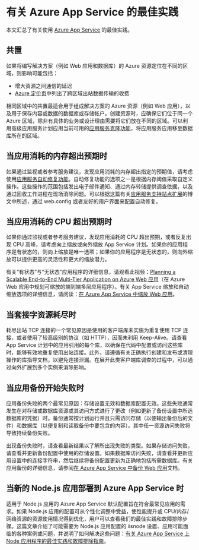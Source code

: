 <properties
	pageTitle="有关 Azure App Service 的最佳实践"
	description="了解有关 Azure App Service 的最佳实践和故障排除步骤。"
	services="app-service"
	documentationCenter=""
	authors="dariagrigoriu"
	manager="wpickett"
	editor="mollybos"/>

<tags
	ms.service="app-service"
	ms.date="06/30/2016"
	wacn.date=""/>
    
# 有关 Azure App Service 的最佳实践

本文汇总了有关使用 [Azure App Service](/documentation/articles/app-service-changes-existing-services/) 的最佳实践。

## <a name="colocation"></a>共置
如果将编写解决方案（例如 Web 应用和数据库）的 Azure 资源定位在不同的区域，则影响可能包括：

*  增大资源之间通信的延迟
*  [Azure 定价页](/pricing/details/data-transfer/)中列出了跨区域出站数据传输的收费

相同区域中的共置最适合用于组成解决方案的 Azure 资源（例如 Web 应用），以及用于保存内容或数据的数据库或存储帐户。创建资源时，应确保它们位于同一个 Azure 区域，除非有具体的业务或设计理由需要将它们放在不同的区域。可以利用高级应用服务计划应用当前可用的[应用服务克隆功能](/documentation/articles/app-service-web-app-cloning-portal/)，将应用服务应用移至数据库所在的区域。

## <a name="memoryresources"></a>当应用消耗的内存超出预期时
如果通过监视或者参考服务建议，发现应用消耗的内存超出指定的预期值，请考虑使用[应用服务自动修复功能](https://azure.microsoft.com/blog/auto-healing-windows-azure-web-sites)。自动修复功能的选项之一是根据内存阈值采取自定义操作。这些操作的范围包括发出电子邮件通知、通过内存转储提供调查依据，以及通过回收工作进程在现场消除问题。可以根据这篇有关[应用服务支持站点扩展](https://azure.microsoft.com/blog/additional-updates-to-support-site-extension-for-azure-app-service-web-apps)的博文中所述，通过 web.config 或者友好的用户界面来配置自动修复。

## <a name="CPUresources"></a>当应用消耗的 CPU 超出预期时
如果你通过监视或者参考服务建议，发现应用消耗的 CPU 超出预期，或者反复出现 CPU 高峰，请考虑向上缩放或向外缩放 App Service 计划。如果你的应用程序是有状态的，则向上缩放是唯一选项；如果你的应用程序是无状态的，则向外缩放可以提供更高的灵活性和更大的缩放潜力。

有关“有状态”与“无状态”应用程序的详细信息，请观看此视频：[Planning a Scalable End-to-End Multi-Tier Application on Azure Web 应用](https://channel9.msdn.com/Events/TechEd/NorthAmerica/2014/DEV-B414#fbid=?hashlink=fbid)（在 Azure Web 应用中规划可缩放的端到端多层应用程序）。有关 App Service 缩放和自动缩放选项的详细信息，请阅读：[在 Azure App Service 中缩放 Web 应用](/documentation/articles/web-sites-scale/)。

## <a name="socketresources"></a>当套接字资源耗尽时
耗尽出站 TCP 连接的一个常见原因是使用的客户端库未实施为重复使用 TCP 连接，或者使用了较高级别的协议（如 HTTP），因而未利用 Keep-Alive。请查看 App Service 计划中的应用引用的每个库，以确保在代码中配置或访问这些库时，能够有效地重复使用出站连接。此外，请遵循有关正确执行创建和发布或清理操作的库指导文档，以避免连接泄漏。在展开此类客户端库调查的过程中，可以通过向外扩展到多个实例来消除影响。

## <a name="appbackup"></a>当应用备份开始失败时
应用备份失败的两个最常见原因：存储设置无效和数据库配置无效。这些失败通常发生在对存储或数据库资源或其访问方式进行了更改（例如更新了备份设置中所选数据库的凭据）时。备份通常按计划运行并且只需访问存储（以便输出备份后的文件）和数据库（以便复制和读取备份中要包含的内容）。其中任一资源访问失败将导致持续备份失败。

出现备份失败时，请查看最新结果以了解所出现失败的类型。如果存储访问失败，请查看并更新备份配置中使用的存储设置。如果数据库访问失败，请查看并更新应用设置中的连接字符串，然后继续将备份配置更新为正确地包括所需数据库。有关应用备份的详细信息，请参阅[在 Azure App Service 中备份 Web 应用](/documentation/articles/web-sites-backup/)文档。

## <a name="nodejs"></a>当新的 Node.js 应用部署到 Azure App Service 时
适用于 Node.js 应用的 Azure App Service 默认配置旨在符合最常见应用的需求。如果 Node.js 应用的配置可从个性化调整中受益，使性能提升或 CPU/内存/网络资源的资源使用情况得到优化，用户可以查看我们的最佳实践和故障排除步骤。这篇文章介绍了可能需要为 Node.js 应用配置的 iisnode 设置、应用可能面临的各种案例或问题，并说明了如何解决这些问题：[有关 Azure App Service 上 Node 应用程序的最佳实践和故障排除指南](/documentation/articles/app-service-web-nodejs-best-practices-and-troubleshoot-guide/)。

<!---HONumber=Mooncake_0919_2016-->